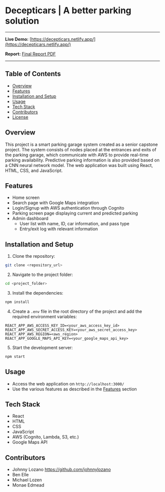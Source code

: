 # Decepticars | A better parking solution

---

**Live Demo:** [https://decepticars.netlify.app/](https://decepticars.netlify.app/)

**Report:** [Final Report PDF](./docs/FinalReport.pdf)

---

## Table of Contents

- [Overview](#overview)
- [Features](#features)
- [Installation and Setup](#installation-and-setup)
- [Usage](#usage)
- [Tech Stack](#tech-stack)
- [Contributors](#contributors)
- [License](#license)

## Overview

This project is a smart parking garage system created as a senior capstone project. The system consists of nodes placed at the entrances and exits of the parking garage, which communicate with AWS to provide real-time parking availability. Predictive parking information is also provided based on a CNN neural network model. The web application was built using React, HTML, CSS, and JavaScript.

## Features

- Home screen
- Search page with Google Maps integration
- Login/Signup with AWS authentication through Cognito
- Parking screen page displaying current and predicted parking
- Admin dashboard
  - User list with name, ID, car information, and pass type
  - Entry/exit log with relevant information

## Installation and Setup

1. Clone the repository:

```bash
git clone <repository_url>
```

2. Navigate to the project folder:

```bash
cd <project_folder>
```

3. Install the dependencies:

```bash
npm install
```

4. Create a `.env` file in the root directory of the project and add the required environment variables:

```
REACT_APP_AWS_ACCESS_KEY_ID=<your_aws_access_key_id>
REACT_APP_AWS_SECRET_ACCESS_KEY=<your_aws_secret_access_key>
REACT_APP_AWS_REGION=<aws_region>
REACT_APP_GOOGLE_MAPS_API_KEY=<your_google_maps_api_key>
```

5. Start the development server:

```bash
npm start
```

## Usage

- Access the web application on `http://localhost:3000/`
- Use the various features as described in the [Features](#features) section

## Tech Stack

- React
- HTML
- CSS
- JavaScript
- AWS (Cognito, Lambda, S3, etc.)
- Google Maps API

## Contributors

- Johnny Lozano https://github.com/johnnylozano
- Ben Elle
- Michael Lozen
- Monae Edmead
